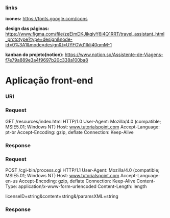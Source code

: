 ### links

**icones:** https://fonts.google.com/icons

**design das páginas:** https://www.figma.com/file/zeEImDKJikqiyY6i4Q1RRT/travel_assistant_html_prototype?type=design&node-id=0%3A1&mode=design&t=UYFGVd1Iklj40qmM-1

**kanban do projeto(notion):** https://www.notion.so/Assistente-de-Viagens-f7e79a889e3a4f9697b20c338a100ba8

# Aplicação front-end

### URI

### Request

GET /resources/index.html HTTP/1.0
User-Agent: Mozilla/4.0 (compatible; MSIE5.01; Windows NT)
Host: www.tutorialspoint.com
Accept-Language: pt-br
Accept-Encoding: gzip, deflate
Connection: Keep-Alive

### Response

### Request

POST /cgi-bin/process.cgi HTTP/1.1
User-Agent: Mozilla/4.0 (compatible; MSIE5.01; Windows NT)
Host: www.tutorialspoint.com
Accept-Language: en-us
Accept-Encoding: gzip, deflate
Connection: Keep-Alive
Content-Type: application/x-www-form-urlencoded
Content-Length: length

licenseID=string&content=string&/paramsXML=string

### Response
